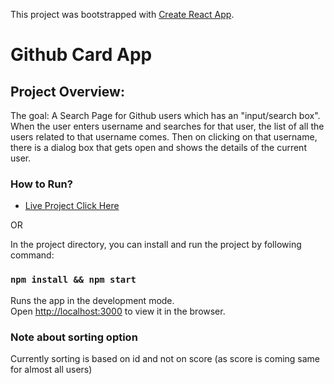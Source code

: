 This project was bootstrapped with [Create React App](https://github.com/facebook/create-react-app).

# Github Card App

## Project Overview: 
The goal: A Search Page for Github users which has an "input/search box". When the user enters username and searches for that user, the list of all the users related to that username comes. Then on clicking on that username, there is a dialog box that gets open and shows the details of the current user.


### How to Run?

* [Live Project Click Here](https://vikasahu.github.io/git-card-app)

OR 

In the project directory, you can install and run the project by following command:

### `npm install && npm start `

Runs the app in the development mode.<br />
Open [http://localhost:3000](http://localhost:3000) to view it in the browser.



### Note about sorting option

Currently sorting is based on id and not on score (as score is coming same for almost all users)


